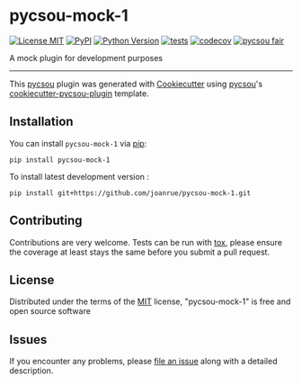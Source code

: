 # pycsou-mock-1

[![License MIT](https://img.shields.io/pypi/l/pycsou-mock-1.svg?color=green)](https://github.com/joanrue/pycsou-mock-1/raw/main/LICENSE)
[![PyPI](https://img.shields.io/pypi/v/pycsou-mock-1.svg?color=green)](https://pypi.org/project/pycsou-mock-1)
[![Python Version](https://img.shields.io/pypi/pyversions/pycsou-mock-1.svg?color=green)](https://python.org)
[![tests](https://github.com/joanrue/pycsou-mock-1/workflows/tests/badge.svg)](https://github.com/joanrue/pycsou-mock-1/actions)
[![codecov](https://codecov.io/gh/joanrue/pycsou-mock-1/branch/main/graph/badge.svg)](https://codecov.io/gh/joanrue/pycsou-mock-1)
[![pycsou fair](https://img.shields.io/endpoint?url=https://api.pycsou-fair.org/shields/pycsou-mock-1)](https://pycsou-fair.org/plugins/pycsou-mock-1)

A mock plugin for development purposes

----------------------------------

This [pycsou] plugin was generated with [Cookiecutter] using [pycsou]'s [cookiecutter-pycsou-plugin] template.

<!--
Don't miss the full getting started guide to set up your new package:
https://github.com/matthieumeo/cookiecutter-pycsou-plugin#getting-started

and review the pycsou docs for plugin developers:
https://www.pycsou-fair.org/plugins
-->

## Installation

You can install `pycsou-mock-1` via [pip]:

    pip install pycsou-mock-1



To install latest development version :

    pip install git+https://github.com/joanrue/pycsou-mock-1.git


## Contributing

Contributions are very welcome. Tests can be run with [tox], please ensure
the coverage at least stays the same before you submit a pull request.

## License

Distributed under the terms of the [MIT] license,
"pycsou-mock-1" is free and open source software

## Issues

If you encounter any problems, please [file an issue] along with a detailed description.

[pycsou]: https://github.com/matthieumeo/pycsou
[Cookiecutter]: https://github.com/audreyr/cookiecutter
[MIT]: http://opensource.org/licenses/MIT
[BSD-3]: http://opensource.org/licenses/BSD-3-Clause
[GNU GPL v3.0]: http://www.gnu.org/licenses/gpl-3.0.txt
[GNU LGPL v3.0]: http://www.gnu.org/licenses/lgpl-3.0.txt
[Apache Software License 2.0]: http://www.apache.org/licenses/LICENSE-2.0
[Mozilla Public License 2.0]: https://www.mozilla.org/media/MPL/2.0/index.txt
[cookiecutter-pycsou-plugin]: https://github.com/matthieumeo/cookiecutter-pycsou-plugin

[file an issue]: https://github.com/joanrue/pycsou-mock-1/issues

[tox]: https://tox.readthedocs.io/en/latest/
[pip]: https://pypi.org/project/pip/
[PyPI]: https://pypi.org/
